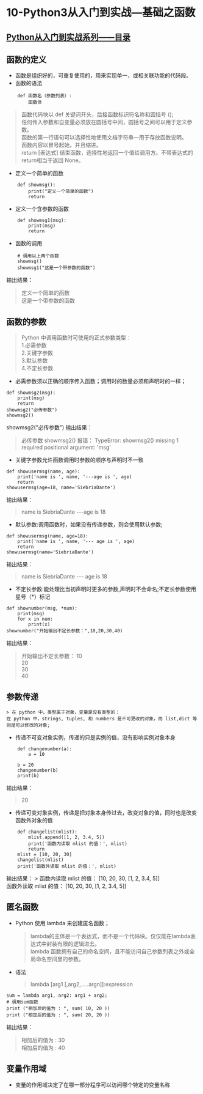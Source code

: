 # 10-Python3从入门到实战—基础之函数

## [Python从入门到实战系列——目录](https://github.com/SiberiaDante/PythonResource/blob/master/README.md)

## 函数的定义
* 函数是组织好的，可重复使用的，用来实现单一，或相关联功能的代码段。
* 函数的语法
```
    def 函数名（参数列表）:
        函数体
```

>   函数代码块以 def 关键词开头，后接函数标识符名称和圆括号 ();      
    任何传入参数和自变量必须放在圆括号中间，圆括号之间可以用于定义参数。        
    函数的第一行语句可以选择性地使用文档字符串—用于存放函数说明。             
    函数内容以冒号起始，并且缩进。     
    return [表达式] 结束函数，选择性地返回一个值给调用方。不带表达式的return相当于返回 None。
* 定义一个简单的函数
```
    def showmsg():
        print("定义一个简单的函数")
        return
```
* 定义一个含参数的函数
```
    def showmsg1(msg):
        print(msg)
        return
```
* 函数的调用
```
    # 调用以上两个函数
    showmsg()
    showmsg1("这是一个带参数的函数")
```
输出结果：
> 定义一个简单的函数     
  这是一个带参数的函数

## 函数的参数
> Python 中调用函数时可使用的正式参数类型：  
    1.必需参数    
    2.关键字参数   
    3.默认参数    
    4.不定长参数 
  
* 必需参数须以正确的顺序传入函数；调用时的数量必须和声明时的一样；
```
def showmsg2(msg):
    print(msg)
    return
showmsg2("必传参数")
showmsg2()	
```
showmsg2("必传参数")	输出结果：
> 必传参数
showmsg2()	报错：
> TypeError: showmsg2() missing 1 required positional argument: 'msg'

* 关键字参数允许函数调用时参数的顺序与声明时不一致
```
def showusermsg(name, age):
    print('name is ', name, '---age is ', age)
    return
showusermsg(age=18, name='SiebriaDante')
```
输出结果：
> name is  SiebriaDante ---age is  18

* 默认参数:调用函数时，如果没有传递参数，则会使用默认参数;
```
def showusermsg(name, age=18):
    print('name is ', name, '--- age is ', age)
    return
showusermsg(name='SiebriaDante')
```
输出结果：
> name is  SiebriaDante --- age is  18

* 不定长参数:能处理比当初声明时更多的参数,声明时不会命名;不定长参数使用星号（*）标记
```
def shownumber(msg, *num):
    print(msg)
    for x in num:
        print(x)
shownumber("开始输出不定长参数：",10,20,30,40)
```
输出结果：
> 开始输出不定长参数：
10	
20	
30	
40	

##  参数传递
    > 在 python 中，类型属于对象，变量是没有类型的：       
    在 python 中，strings, tuples, 和 numbers 是不可更改的对象，而 list,dict 等则是可以修改的对象;
* 传递不可变对象实例，传递的只是实例的值，没有影响实例对象本身
```
    def changenumber(a):
        a = 10
    
    b = 20
    changenumber(b)
    print(b)
```
输出结果：
> 20
* 传递可变对象实例，传递是把对象本身传过去，改变对象的值，同时也是改变函数外对象的值
```
    def changelist(mlist):
        mlist.append([1, 2, 3.4, 5])
        print('函数内读取 mlist 的值：', mlist)
        return
    mlist = [10, 20, 30]
    changelist(mlist)
    print('函数外读取 mlist 的值：', mlist)
```
输出结果：
    > 函数内读取 mlist 的值： [10, 20, 30, [1, 2, 3.4, 5]]  
      函数外读取 mlist 的值： [10, 20, 30, [1, 2, 3.4, 5]]
  
## 匿名函数
* Python 使用 lambda 来创建匿名函数；

    > lambda的主体是一个表达式，而不是一个代码块。仅仅能在lambda表达式中封装有限的逻辑进去。     
       lambda 函数拥有自己的命名空间，且不能访问自己参数列表之外或全局命名空间里的参数。

* 语法 
    > lambda [arg1 [,arg2,.....argn]]:expression

```
sum = lambda arg1, arg2: arg1 + arg2;
# 调用sum函数
print ("相加后的值为 : ", sum( 10, 20 ))
print ("相加后的值为 : ", sum( 20, 20 ))
```
输出结果：
> 相加后的值为 :  30  
  相加后的值为 :  40

## 变量作用域
* 变量的作用域决定了在哪一部分程序可以访问哪个特定的变量名称